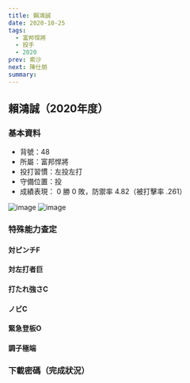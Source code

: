 ```yaml
---
title: 賴鴻誠
date: 2020-10-25
tags:
  - 富邦悍將
  - 投手
  - 2020
prev: 索沙
next: 陳仕朋
summary: 
---
```


## 賴鴻誠（2020年度）

### 基本資料
- 背號：48
- 所屬：富邦悍將
- 投打習慣：左投左打
- 守備位置：投
- 成績表現： 0 勝 0 敗，防禦率 4.82（被打擊率 .261）

![image](https://i.imgur.com/goQAYdJ.jpg)
![image](https://i.imgur.com/09OwKm4.jpg)

### 特殊能力查定
#### 対ピンチF
#### 対左打者巨
#### 打たれ強さC
#### ノビC
#### 緊急登板O 
#### 調子極端

### 下載密碼（完成狀況）